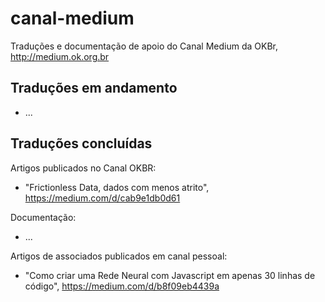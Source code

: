 # canal-medium
Traduções e documentação de apoio do Canal Medium da OKBr, http://medium.ok.org.br

## Traduções em andamento
* ...

## Traduções concluídas

Artigos publicados no Canal OKBR:
* "Frictionless Data, dados com menos atrito", https://medium.com/d/cab9e1db0d61

Documentação:
* ...

Artigos de associados publicados em canal pessoal: 
*  "Como criar uma Rede Neural com Javascript em apenas 30 linhas de código", https://medium.com/d/b8f09eb4439a

